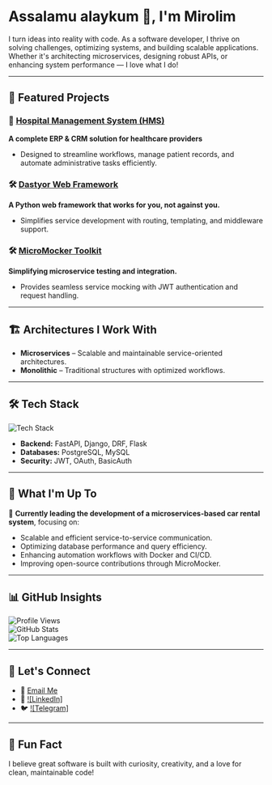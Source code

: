 # Assalamu alaykum 👋, I'm Mirolim 

I turn ideas into reality with code. As a software developer, I thrive on solving challenges, optimizing systems, and building scalable applications. Whether it's architecting microservices, designing robust APIs, or enhancing system performance — I love what I do!  

---

## 🚀 Featured Projects  

### 🏥 [Hospital Management System (HMS)](https://github.com/mirolim-dev/klinik)  
**A complete ERP & CRM solution for healthcare providers**  
- Designed to streamline workflows, manage patient records, and automate administrative tasks efficiently.  

### 🛠 [Dastyor Web Framework](https://github.com/mirolim-dev/dastyor)  
**A Python web framework that works for you, not against you.**  
- Simplifies service development with routing, templating, and middleware support.  

### 🛠 [MicroMocker Toolkit](https://github.com/mirolim-dev/micromocker)  
**Simplifying microservice testing and integration.**  
- Provides seamless service mocking with JWT authentication and request handling.  

---

## 🏗️ Architectures I Work With  

- **Microservices** – Scalable and maintainable service-oriented architectures.  
- **Monolithic** – Traditional structures with optimized workflows.  

---

## 🛠 Tech Stack  

<p align="left">  
  <img src="https://skillicons.dev/icons?i=python,fastapi,django,postgres,linux" alt="Tech Stack" />  
</p>  

- **Backend:** FastAPI, Django, DRF, Flask  
- **Databases:** PostgreSQL, MySQL  
- **Security:** JWT, OAuth, BasicAuth

---

## 🌟 What I'm Up To  

🚗 **Currently leading the development of a microservices-based car rental system**, focusing on:  
- Scalable and efficient service-to-service communication.  
- Optimizing database performance and query efficiency.  
- Enhancing automation workflows with Docker and CI/CD.  
- Improving open-source contributions through MicroMocker.  

---

## 📊 GitHub Insights  

![Profile Views](https://komarev.com/ghpvc/?username=mirolim-dev&color=blue&style=flat)  
![GitHub Stats](https://github-readme-stats.vercel.app/api?username=mirolim-dev&show_icons=true&count_private=true&hide=prs)  
![Top Languages](https://github-readme-stats.vercel.app/api/top-langs/?username=mirolim-dev&layout=compact&langs_count=6)  

---

## 🔗 Let's Connect  

- 📧 [Email Me](mailto:mirolimcoder@example.com)  
- 💼 [![LinkedIn]](https://www.linkedin.com/in/mirolim-turgunov)
- 🐦 [![Telegram]](https://t.me/mirolim_dev)

---

## 🎯 Fun Fact  

I believe great software is built with curiosity, creativity, and a love for clean, maintainable code!  
